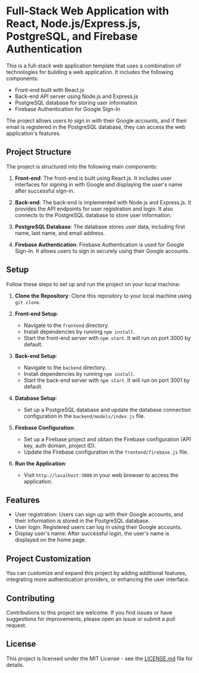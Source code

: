# Full-Stack Web Application with React, Node.js/Express.js, PostgreSQL, and Firebase Authentication

This is a full-stack web application template that uses a combination of technologies for building a web application. It includes the following components:

- Front-end built with React.js
- Back-end API server using Node.js and Express.js
- PostgreSQL database for storing user information
- Firebase Authentication for Google Sign-In

The project allows users to sign in with their Google accounts, and if their email is registered in the PostgreSQL database, they can access the web application's features.

## Project Structure

The project is structured into the following main components:

1. **Front-end**: The front-end is built using React.js. It includes user interfaces for signing in with Google and displaying the user's name after successful sign-in.

2. **Back-end**: The back-end is implemented with Node.js and Express.js. It provides the API endpoints for user registration and login. It also connects to the PostgreSQL database to store user information.

3. **PostgreSQL Database**: The database stores user data, including first name, last name, and email address.

4. **Firebase Authentication**: Firebase Authentication is used for Google Sign-In. It allows users to sign in securely using their Google accounts.

## Setup

Follow these steps to set up and run the project on your local machine:

1. **Clone the Repository**: Clone this repository to your local machine using `git clone`.

2. **Front-end Setup**:

   - Navigate to the `frontend` directory.
   - Install dependencies by running `npm install`.
   - Start the front-end server with `npm start`. It will run on port 3000 by default.

3. **Back-end Setup**:

   - Navigate to the `backend` directory.
   - Install dependencies by running `npm install`.
   - Start the back-end server with `npm start`. It will run on port 3001 by default.

4. **Database Setup**:

   - Set up a PostgreSQL database and update the database connection configuration in the `backend/models/index.js` file.

5. **Firebase Configuration**:

   - Set up a Firebase project and obtain the Firebase configuration (API key, auth domain, project ID).
   - Update the Firebase configuration in the `frontend/firebase.js` file.

6. **Run the Application**:
   - Visit `http://localhost:3000` in your web browser to access the application.

## Features

- User registration: Users can sign up with their Google accounts, and their information is stored in the PostgreSQL database.
- User login: Registered users can log in using their Google accounts.
- Display user's name: After successful login, the user's name is displayed on the home page.

## Project Customization

You can customize and expand this project by adding additional features, integrating more authentication providers, or enhancing the user interface.

## Contributing

Contributions to this project are welcome. If you find issues or have suggestions for improvements, please open an issue or submit a pull request.

## License

This project is licensed under the MIT License - see the [LICENSE.md](LICENSE.md) file for details.

